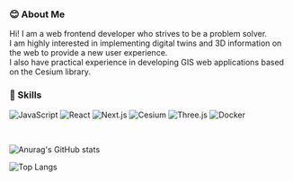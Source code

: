 ### 😊 About Me

Hi! I am a web frontend developer who strives to be a problem solver.  
I am highly interested in implementing digital twins and 3D information on the web to provide a new user experience.  
I also have practical experience in developing GIS web applications based on the Cesium library.  

### 💪 Skills
![JavaScript](https://img.shields.io/badge/JavaScript-F7DF1E?style=flat-square&logo=JavaScript&logoColor=black) ![React](https://img.shields.io/badge/React-61DAFB?style=flat-square&logo=React&logoColor=black) ![Next.js](https://img.shields.io/badge/Next.js-000000?style=flat-square&logo=Next.js&logoColor=white) ![Cesium](https://img.shields.io/badge/Cesium-6CADDF?style=flat-square&logo=Cesium&logoColor=white) ![Three.js](https://img.shields.io/badge/Three.js-000000?style=flat-square&logo=Three.js&logoColor=white) ![Docker](https://img.shields.io/badge/Docker-2496ED?style=flat-square&logo=Docker&logoColor=white)

<br />

![Anurag's GitHub stats](https://github-readme-stats.vercel.app/api?username=alexgoni&show_icons=true&theme=radical)

![Top Langs](https://github-readme-stats.vercel.app/api/top-langs/?username=alexgoni&layout=compact&theme=tokyonight)


